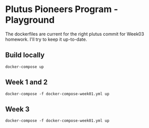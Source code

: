 # Plutus Pioneers Program - Playground

The dockerfiles are current for the right plutus commit for Week03 homework. I'll try to keep it up-to-date.

## Build locally

```
docker-compose up
```

## Week 1 and 2

```
docker-compose -f docker-compose-week01.yml up
```

## Week 3

```
docker-compose -f docker-compose-week01.yml up
```
